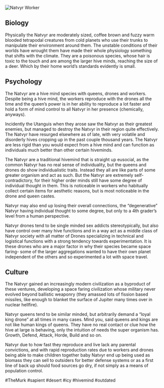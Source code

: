 
![Natvyr Worker](/Stellar_Abyss_Setting_Bible/Photo_Directory/natvyr.jpg "Natvyr Worker")

## Biology

Physically the Natvyr are moderately sized, coffee brown and fuzzy warm blooded tetrapodal creatures from cold planets who use their trunks to manipulate their environment around them.  The unstable conditions of their worlds have wrought them have made their whole physiology something that shifts with the climate.  They are a poisonous species,  whose hair is toxic to the touch and are among the larger hive minds, reaching the size of a deer.  Which by their home world’s standards evidently is small.

## Psychology

The Natvyr are a hive mind species with queens, drones and workers.  Despite being a hive mind, the workers reproduce with the drones all the time and the queen’s power is in her ability to reproduce a lot faster and hold a form of mind control to all Natvyr in her presence (chemically, anyways).

Incidently the Utanguis when they arose saw the Natvyr as their greatest enemies, but managed to destroy the Natvyr in their region quite effectively.  The Natvyr have resurged elsewhere as of late, with very volatile and disorderly hives cropping up in the past couple thousand years.  The Natvyr are less rigid than you would expect from a hive mind and can function as individuals much better than other certain hiveminds.

The Natvyr are a traditional hivemind that is straight up eusocial, as the common Natvyr has no real sense of
individuality, but the queens and drones do show individualistic traits.  Instead they all are like parts of some greater organism and act as such.  But the Natvyr are extremely self-contradictory, for their higher order minds still have some degree of individual thought in them.  This is noticeable in workers who habitually collect certain items for aesthetic reasons, but is most noticeable in the drone and queen castes.  

Natvyr may also end up losing their overall connections, the “degenerative” Natvyr having individual thought to some degree, but only to a 4th grader’s level from a human perspective.

Natvyr drones tend to be single minded sex addicts stereotypically, but also have control over many hive functions and in a way act as a middle class of Natvyr society with all matter of Drones specializing in technical and logistical functions with a strong tendency towards experimentation.  It is these drones who are a major factor in why their species became space faring- some of the larger aggregations wanted to have their own planet independent of the others and so experimented a lot with space travel.  

## Culture

The Natvyr gained an increasingly modern civilization as a byproduct of these ventures, developing a space faring civilization whose military never evolved beyond ballistic weaponry (they amassed lots of fission based missiles, like enough to blanket the surface of Jupiter many times over in nuclear hellfire).

Natvyr queens tend to be similar minded, but arbitrarily demand a “loyal king drone” at all times in many cases.  Mind you, said queens and kings are not like human kings of queens.  They have no real contact or clue how the hive at large is behaving, only the intuition of needs the super organism has.  Growth, Defend, Attack, Horde, Build and so on.

Natvyr due to how fast they reproduce and live lack any parental convictions, and with rapid reproduction rates due to workers and drones being able to make children together baby Natvyr end up being used as biomass they can sell to outsiders for better defense systems or as a first line of back up should food sources go dry, if not simply as a means of population control.

#TheMurk 
#sapient 
#desert 
#icy 
#hivemind
#outdated 